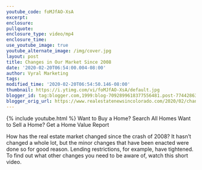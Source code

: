 ```yaml
---
youtube_code: foMJfAO-XsA
excerpt:
enclosure:
pullquote:
enclosure_type: video/mp4
enclosure_time:
use_youtube_image: true
youtube_alternate_image: /img/cover.jpg
layout: post
title: Changes in Our Market Since 2008
date: '2020-02-20T06:54:00.004-08:00'
author: Vyral Marketing
tags:
modified_time: '2020-02-20T06:54:50.146-08:00'
thumbnail: https://i.ytimg.com/vi/foMJfAO-XsA/default.jpg
blogger_id: tag:blogger.com,1999:blog-7092899618377556481.post-7744286341108220782
blogger_orig_url: https://www.realestatenewsincolorado.com/2020/02/changes-in-our-market-since-2008.html
---
```

{% include youtube.html %}
Want to Buy a Home? Search All Homes
Want to Sell a Home? Get a Home Value Report

How has the real estate market changed since the crash of 2008? It hasn’t changed a whole lot, but the minor changes that have been enacted were done so for good reason. Lending restrictions, for example, have tightened. To find out what other changes you need to be aware of, watch this short video.

